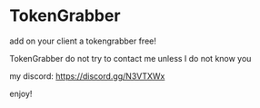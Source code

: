 # TokenGrabber
add on your client a tokengrabber free!

TokenGrabber do not try to contact me unless I do not know you

my discord: https://discord.gg/N3VTXWx

enjoy!

